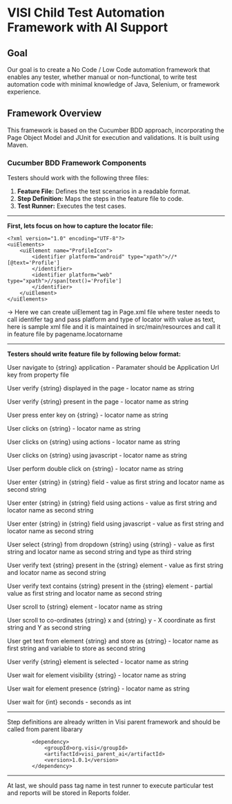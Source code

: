# **VISI Child Test Automation Framework with AI Support**

## **Goal**
Our goal is to create a No Code / Low Code automation framework that enables any tester, whether manual or non-functional, to write test automation code with minimal knowledge of Java, Selenium, or framework experience.

## **Framework Overview**
This framework is based on the Cucumber BDD approach, incorporating the Page Object Model and JUnit for execution and validations. It is built using Maven.

### **Cucumber BDD Framework Components**
Testers should work with the following three files:

1. **Feature File:** Defines the test scenarios in a readable format.
2. **Step Definition:** Maps the steps in the feature file to code.
3. **Test Runner:** Executes the test cases.


-------------------------------------------------------------

**First, lets focus on how to capture the locator file:**
```
<?xml version="1.0" encoding="UTF-8"?>
<uiElements>
	<uiElement name="ProfileIcon">
		<identifier platform="android" type="xpath">//*[@text='Profile']
		</identifier>
		<identifier platform="web" type="xpath">//span[text()='Profile']
		</identifier>
	</uiElement>
</uiElements>
```

-> Here we can create uiElement tag in Page.xml file where tester needs to call identifer tag and pass platform and type of locator with value as text, here is sample xml file and it is maintained in src/main/resources and call it in feature file by pagename.locatorname

-------------------------------------------------------------

**Testers should write feature file by following below format:**

User navigate to {string} application                                       - Paramater should be Application Url key from property file

User verify {string} displayed in the page                                  - locator name as string

User verify {string} present in the page                                    - locator name as string

User press enter key on {string}                                            - locator name as string

User clicks on {string}                                                     - locator name as string 

User clicks on {string} using actions                                       - locator name as string

User clicks on {string} using javascript                                    - locator name as string

User perform double click on {string}                                       - locator name as string 

User enter {string} in {string} field                                       - value as first string and locator name as second string

User enter {string} in {string} field using actions                         - value as first string and locator name as second string

User enter {string} in {string} field using javascript                      - value as first string and locator name as second string

User select {string} from dropdown {string} using {string}                  - value as first string and locator name as second string and type as third string

User verify text {string} present in the {string} element 		    - value as first string and locator name as second string

User verify text contains {string} present in the {string} element	    - partial value as first string and locator name as second string

User scroll to {string} element						    - locator name as string 

User scroll to co-ordinates {string} x and {string} y			    - X coordinate as first string and Y as second string

User get text from element {string} and store as {string}		    - locator name as first string and variable to store as second string

User verify {string} element is selected				    - locator name as string 

User wait for element visibility {string}				    - locator name as string 

User wait for element presence {string}					    - locator name as string 

User wait for {int} seconds						    - seconds as int


-------------------------------------------------------------

Step definitions are already written in Visi parent framework and should be called from parent libarary

```
		<dependency>
			<groupId>org.visi</groupId>
			<artifactId>visi_parent_ai</artifactId>
			<version>1.0.1</version>
		</dependency>
```

-------------------------------------------------------------

At last, we should pass tag name in test runner to execute particular test and reports will be stored in Reports folder.

